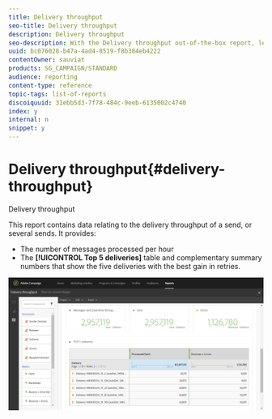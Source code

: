 ```yaml
---
title: Delivery throughput
seo-title: Delivery throughput
description: Delivery throughput
seo-description: With the Delivery throughput out-of-the-box report, learn about the success of your delivery.
uuid: bc076028-b47a-4ad4-8519-f8b384eb4222
contentOwner: sauviat
products: SG_CAMPAIGN/STANDARD
audience: reporting
content-type: reference
topic-tags: list-of-reports
discoiquuid: 31ebb5d3-7f78-484c-9eeb-6135002c4740
index: y
internal: n
snippet: y
---
```


# Delivery throughput{#delivery-throughput}

Delivery throughput

This report contains data relating to the delivery throughput of a send, or several sends. It provides:

* The number of messages processed per hour
* The **[!UICONTROL Top 5 deliveries]** table and complementary summary numbers that show the five deliveries with the best gain in retries.

![](assets/delivery_reports_1.png)

